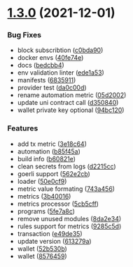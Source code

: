 # [1.3.0](https://github.com/lidofinance/lido-reward-allocation-bot/compare/1.1.0...1.3.0) (2021-12-01)


### Bug Fixes

* block subscribtion ([c0bda90](https://github.com/lidofinance/lido-reward-allocation-bot/commit/c0bda90b9388bec426d7cc8dce5514da9d254cc0))
* docker envs ([40fe74e](https://github.com/lidofinance/lido-reward-allocation-bot/commit/40fe74efe61a946910bf8f7f609033b25d3c9077))
* docs ([bedcbb4](https://github.com/lidofinance/lido-reward-allocation-bot/commit/bedcbb4e526a616df636b8c4fc339d169a43a1c7))
* env validation linter ([ede1a53](https://github.com/lidofinance/lido-reward-allocation-bot/commit/ede1a530058dcddb1308b235e19fff00f6daf8ab))
* manifests ([6835911](https://github.com/lidofinance/lido-reward-allocation-bot/commit/68359114fd2f04b568e7dce2c9a68a8a9ef856b5))
* provider test ([da0c00d](https://github.com/lidofinance/lido-reward-allocation-bot/commit/da0c00d6d0f8da7ab7529e4084f811aa00d9257c))
* rename automation metric ([05d2002](https://github.com/lidofinance/lido-reward-allocation-bot/commit/05d20024f9245387feb20579524614d99e5616d0))
* update uni contract call ([d350840](https://github.com/lidofinance/lido-reward-allocation-bot/commit/d3508403f47f38634e8715a163893bd0322da411))
* wallet private key optional ([94bc120](https://github.com/lidofinance/lido-reward-allocation-bot/commit/94bc1200f0a92f1be207c9b942f43977e53448cc))


### Features

* add tx metric ([3e18c64](https://github.com/lidofinance/lido-reward-allocation-bot/commit/3e18c6418a8689f59a116004f1884a0b6bc1bc1a))
* automation ([b85f45a](https://github.com/lidofinance/lido-reward-allocation-bot/commit/b85f45a8b352f2622501344a616245e4d1f6e5cc))
* build info ([b60821e](https://github.com/lidofinance/lido-reward-allocation-bot/commit/b60821e4684c1a3ff701183a136698f9bc31ba9c))
* clean secrets from logs ([d2215cc](https://github.com/lidofinance/lido-reward-allocation-bot/commit/d2215cc5ed85a469ea6f20fea3ca3c082619629c))
* goerli support ([562e2cb](https://github.com/lidofinance/lido-reward-allocation-bot/commit/562e2cbd9f70b6bf1c3b5dabadc6299c6183195c))
* loader ([50e0cf9](https://github.com/lidofinance/lido-reward-allocation-bot/commit/50e0cf9f66ebe178cee4bf5b32eb90d1b9415914))
* metric value formating ([743a456](https://github.com/lidofinance/lido-reward-allocation-bot/commit/743a45608374ca99dc7c5973fbfc20077ddb5310))
* metrics ([3b40016](https://github.com/lidofinance/lido-reward-allocation-bot/commit/3b400163fcc7fb49abb70abda29e47fd439bfa5e))
* metrics processor ([5cb5cff](https://github.com/lidofinance/lido-reward-allocation-bot/commit/5cb5cff7f7dc733cfc9a299948dd785b2b09c190))
* programs ([5fe7a8c](https://github.com/lidofinance/lido-reward-allocation-bot/commit/5fe7a8c50d36cb51358bb63459d97573a00c2e9d))
* remove unused modules ([8da2e34](https://github.com/lidofinance/lido-reward-allocation-bot/commit/8da2e34bb4876d9013e635a84a54ae02bc0fd90d))
* rules support for metrics ([9285c5d](https://github.com/lidofinance/lido-reward-allocation-bot/commit/9285c5d536bc21e5264f107fcc42a18d1fdf7c3b))
* transaction ([e49de35](https://github.com/lidofinance/lido-reward-allocation-bot/commit/e49de3589332960b9c64c17f725172f58efdb64e))
* update version ([613279a](https://github.com/lidofinance/lido-reward-allocation-bot/commit/613279a8c1c27352a6cb75d61ee31f249d4e4b4c))
* wallet ([52b530b](https://github.com/lidofinance/lido-reward-allocation-bot/commit/52b530b62ca0ba58e2b22e216ac6156a970233e7))
* wallet ([8576459](https://github.com/lidofinance/lido-reward-allocation-bot/commit/8576459f070af57aed33fb0264164bcb0c4430c9))



